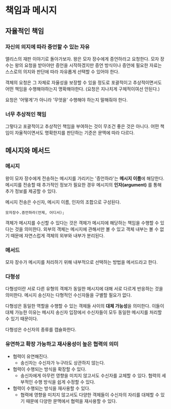 # 책임과 메시지

## 자율적인 책임

### 자신의 의지에 따라 증언할 수 있는 자유

앨리스의 재판 이야기로 돌아가보자. 왕은 모자 장수에게 증언하라고 요청한다. 모자 장수는 왕의 요청을 받아야만 증언을 시작하겠지만 증언 방식이나 증언에 필요한 자료는 스스로의 의지와 판단에 따라 자유롭게 선택할 수 있어야 한다.

객체의 요청은 그 자체로 자율성을 보장할 수 있을 정도로 포괄적이고 추상적이면서도 어떤 책임을 수행해야하는지 명확해야한다. (요청은 지나치게 구체적이여선 안된다.)

요청은 '어떻게'가 아니라 '무엇을' 수행해야 하는지 말해줘야 한다.

### 너무 추상적인 책임

그렇다고 포괄적이고 추상적인 책임을 부여하는 것이 무조건 좋은 것은 아니다. 어떤 책임이 자율적이면서도 명확한지를 판단하는 기준은 문맥에 따라 다르다.

## 메시지와 메서드

### 메시지

왕이 모자 장수에게 전송하는 메시지를 가리키는 '증언하라'는 **메시지 이름**에 해당한다. 메시지를 전송할 때 추가적인 정보가 필요한 경우 메시지의 **인자(argument)** 를 통해 추가 정보를 제공할 수 있다.

메시지 전송은 수신자, 메시지 이름, 인자의 조합으로 구성된다.

```
모자장수.증언하라(언제, 어디서);
```

객체가 메시지를 수신할 수 있다는 것은 객체가 메시지에 해당하는 책임을 수행할 수 있다는 것을 의미한다. 외부의 객체는 메시지에 관해서만 볼 수 있고 객체 내부는 볼 수 없기 때문에 자연스럽게 객체의 외부와 내부가 분리된다.

### 메서드

모자 장수가 메시지를 처리하기 위해 내부적으로 선택하는 방법을 메서드라고 한다.

### 다형성

다형성이란 서로 다른 유형의 객체가 동일한 메시지에 대해 서로 다르게 반응하는 것을 의미한다. 메시지 송신자는 다형적인 수신자들을 구별할 필요가 없다.

다형성은 동일한 역할을 수행할 수 있는 객체들 사이의 **대체 가능성**을 의미한다. 이들이 대체 가능한 이유는 메시지 송신자 입장에서 수신자들이 모두 동일한 메시지를 처리할 수 있기 때문이다.

다형성은 수신자의 종류를 캡슐화한다.

### 유연하고 확장 가능하고 재사용성이 높은 협력의 의미

- 협력이 유연해진다.
    - 송신자는 수신자가 누구라도 상관하지 않는다.
- 협력이 수행되는 방식을 확장할 수 있다.
    - 송신자에게 아무런 영향을 미치지 않고서도 수신자를 교체할 수 있다. 협력의 세부적인 수행 방식을 쉽게 수정할 수 있다.
- 협력이 수행되는 방식을 재사용할 수 있다.    
    - 협력에 영향을 미치지 않고서도 다양한 객체들이 수신자의 자리를 대체할 수 있기 때문에 다양한 문맥에서 협력을 재사용할 수 있다.